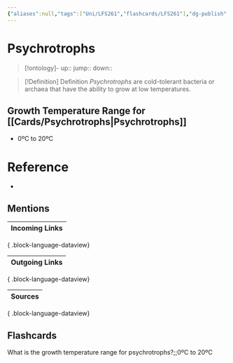 ```yaml
---
{"aliases":null,"tags":["Uni/LFS261","flashcards/LFS261"],"dg-publish":true,"permalink":"/cards/psychrotrophs/","dgPassFrontmatter":true}
---
```


# Psychrotrophs

> [!ontology]-
> up:: 
> jump:: 
> down:: 

> [!Definition] Definition
> _Psychrotrophs_ are cold-tolerant bacteria or archaea that have the ability to grow at low temperatures.

## Growth Temperature Range for [[Cards/Psychrotrophs\|Psychrotrophs]]

- 0ºC to 20ºC

# Reference

- 

## Mentions

| Incoming Links |
| -------------- |

{ .block-language-dataview}

| Outgoing Links |
| -------------- |

{ .block-language-dataview}

| Sources |
| ------- |

{ .block-language-dataview}

## Flashcards

What is the growth temperature range for psychrotrophs?;;0ºC to 20ºC
<!--SR:!2024-05-07,1,210-->